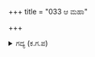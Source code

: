 +++
title = "033 ಆ ಮಹಾ"

+++

<details><summary>ಗದ್ಯ (ಕ.ಗ.ಪ) </summary>

33. ಈ ಕೌರವ ಸೇನೆಯನ್ನು ಒಡೆಯಲು ಚಂದ್ರ ವಂಶದವರು ಹೆದರಿದರು. ಹಾ ಮಹಾದೇವ ಎನ್ನುತ್ತಾ ಧರ್ಮರಾಯನು ಈ ಪದ್ಮವ್ಯೂಹವನ್ನು ಭೇದಿಸಲು ಬಲರಾಮನಿಗೆ ಗೊತ್ತಿದೆ ; ಕೃಷ್ಣನಿಗೆ ತಿಳಿದಿದೆ ; ಈ ದೇಶದಲ್ಲಿ ಅರ್ಜುನನಿಗೆ ಸಾಧ್ಯವಿದೆ, ಉಳಿದ ರಾಜರುಗಳಲ್ಲಿ ಯಾವ ವೀರರಿಗೂ ತಿಳಿದಿಲ್ಲ ಎಂದನು.
</details>
